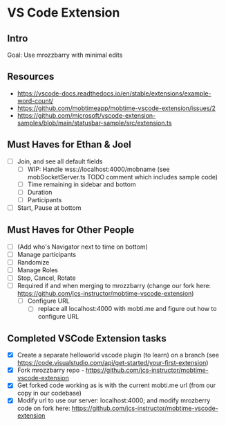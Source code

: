 # VS Code Extension

## Intro

Goal: Use mrozzbarry with minimal edits

## Resources

- https://vscode-docs.readthedocs.io/en/stable/extensions/example-word-count/
- https://github.com/mobtimeapp/mobtime-vscode-extension/issues/2
- https://github.com/microsoft/vscode-extension-samples/blob/main/statusbar-sample/src/extension.ts

## Must Haves for Ethan & Joel

- [ ] Join, and see all default fields
  - [ ] WIP: Handle wss://localhost:4000/mobname (see mobSocketServer.ts TODO comment which includes sample code)
  - [ ] Time remaining in sidebar and bottom
  - [ ] Duration
  - [ ] Participants
- [ ] Start, Pause at bottom

## Must Haves for Other People

- [ ] (Add who's Navigator next to time on bottom)
- [ ] Manage participants
- [ ] Randomize
- [ ] Manage Roles
- [ ] Stop, Cancel, Rotate
- [ ] Required if and when merging to mrozzbarry (change our fork here: https://github.com/jcs-instructor/mobtime-vscode-extension)
  - [ ] Configure URL
    - [ ] replace all localhost:4000 with mobti.me and figure out how to configure URL

## Completed VSCode Extension tasks

- [x] Create a separate helloworld vscode plugin (to learn) on a branch (see https://code.visualstudio.com/api/get-started/your-first-extension)
- [x] Fork mrozzbarry repo - https://github.com/jcs-instructor/mobtime-vscode-extension
- [x] Get forked code working as is with the current mobti.me url (from our copy in our codebase)
- [x] Modify url to use our server: localhost:4000; and modify mrozberry code on fork here: https://github.com/jcs-instructor/mobtime-vscode-extension
